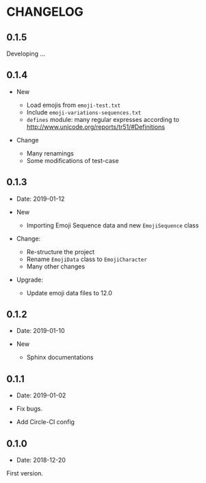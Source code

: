 # CHANGELOG

## 0.1.5

Developing ...

## 0.1.4

- New
  - Load emojis from `emoji-test.txt`
  - Include `emoji-variations-sequences.txt`
  - `defines` module: many regular expresses according to <http://www.unicode.org/reports/tr51/#Definitions>

- Change
  - Many renamings
  - Some modifications of test-case

## 0.1.3

- Date: 2019-01-12

- New
  - Importing Emoji Sequence data and new `EmojiSequence` class

- Change:
  - Re-structure the project
  - Rename `EmojiData` class to `EmojiCharacter`
  - Many other changes

- Upgrade:
  - Update emoji data files to 12.0

## 0.1.2

- Date: 2019-01-10

- New
  - Sphinx documentations

## 0.1.1

- Date: 2019-01-02

- Fix bugs.
- Add Circle-CI config

## 0.1.0

- Date: 2018-12-20

First version.
